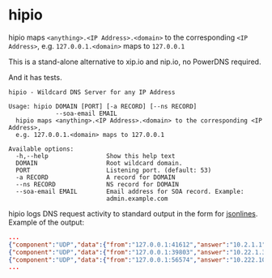 # hipio

hipio maps `<anything>.<IP Address>.<domain>` to the corresponding `<IP Address>`, e.g. `127.0.0.1.<domain>` maps to `127.0.0.1` 

This is a stand-alone alternative to xip.io and nip.io, no PowerDNS required.

And it has tests.

```
hipio - Wildcard DNS Server for any IP Address

Usage: hipio DOMAIN [PORT] [-a RECORD] [--ns RECORD]
             --soa-email EMAIL
  hipio maps <anything>.<IP Address>.<domain> to the corresponding <IP Address>,
  e.g. 127.0.0.1.<domain> maps to 127.0.0.1

Available options:
  -h,--help                Show this help text
  DOMAIN                   Root wildcard domain.
  PORT                     Listening port. (default: 53)
  -a RECORD                A record for DOMAIN
  --ns RECORD              NS record for DOMAIN
  --soa-email EMAIL        Email address for SOA record. Example:
                           admin.example.com
```

hipio logs DNS request activity to standard output in the form for [jsonlines](http://jsonlines.org/). Example of the output:

```json
...
{"component":"UDP","data":{"from":"127.0.0.1:41612","answer":"10.2.1.1","server":"ec2121e7bdd4","question":"10.2.1.1.example.com."},"insertion_time":"","message":"","timestamp":"2020-07-22 06:01:47","level":"INFO"}
{"component":"UDP","data":{"from":"127.0.0.1:39803","answer":"10.22.1.3","server":"ec2121e7bdd4","question":"10.22.1.3.example.com."},"insertion_time":"","message":"","timestamp":"2020-07-22 06:01:47","level":"INFO"}
{"component":"UDP","data":{"from":"127.0.0.1:56574","answer":"10.222.10.2","server":"ec2121e7bdd4","question":"10.222.10.2.example.com."},"insertion_time":"","message":"","timestamp":"2020-07-22 06:01:47","level":"INFO"}
...
```

